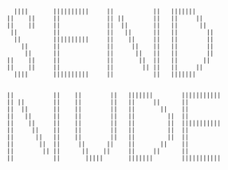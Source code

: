 <!-- ### Hi there 👋


**asadutzaman/asadutzaman** is a ✨ _special_ ✨ repository because its `README.md` (this file) appears on your GitHub profile.

Here are some ideas to get you started:

- 🔭 I’m currently working on ...
- 🌱 I’m currently learning ...
- 👯 I’m looking to collaborate on ...
- 🤔 I’m looking for help with ...
- 💬 Ask me about ...
- 📫 How to reach me: ...
- 😄 Pronouns: ...
- ⚡ Fun fact: ... -->


      ||||       ||||||||||     ||           ||   |||||||
    ||    ||     ||             || ||        ||   ||     ||
    ||    ||     ||             ||  ||       ||   ||      ||
     ||          ||             ||   ||      ||   ||        ||
      ||         ||||||||||     ||    ||     ||   ||        ||
        ||       ||             ||     ||    ||   ||        ||
         ||      ||             ||      ||   ||   ||        || 
    ||    ||     ||             ||       ||  ||   ||       ||
    ||    ||     ||             ||        || ||   ||     ||
      ||||       ||||||||||     ||           ||   |||||||
  

    ||           ||    ||        ||   |||||||        |||||||||||
    || ||        ||    ||        ||   ||     ||      ||
    ||  ||       ||    ||        ||   ||       ||    ||
    ||   ||      ||    ||        ||   ||         ||  ||
    ||    ||     ||    ||        ||   ||         ||  |||||||||||
    ||     ||    ||    ||        ||   ||         ||  ||
    ||      ||   ||    ||        ||   ||         ||  ||
    ||       ||  ||     ||      ||    ||       ||    ||
    ||        || ||      ||    ||     ||     ||      ||
    ||           ||       |||||       |||||||        |||||||||||
